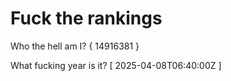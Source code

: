 # Fuck the rankings

Who the hell am I?
{ 14916381 }

What fucking year is it?
[ 2025-04-08T06:40:00Z ]
